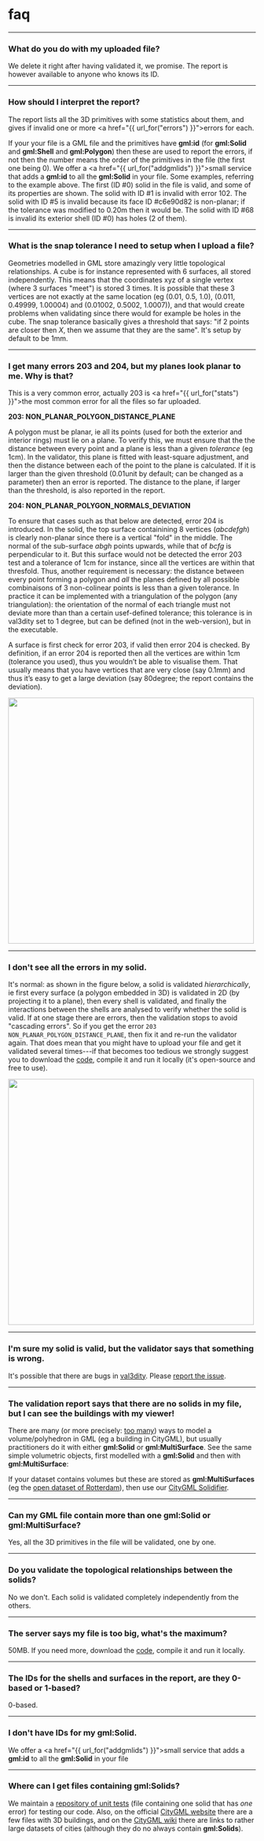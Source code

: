 
<div class="page-header">
    <h1>faq</h1>
</div>

<!--TOC-->

- - -

### What do you do with my uploaded file?

We delete it right after having validated it, we promise. The report is however available to anyone who knows its ID.

- - -

### How should I interpret the report?

<script src="https://gist.github.com/hugoledoux/11082609.js"></script>

The report lists all the 3D primitives with some statistics about them, and gives if invalid one or more <a href="{{  url_for("errors")  }}">errors</a> for each. 

If your your file is a GML file and the primitives have __gml:id__ (for __gml:Solid__ and __gml:Shell__ and __gml:Polygon__) then these are used to report the errors, if not then the number means the order of the primitives in the file (the first one being 0). 
We offer a <a href="{{  url_for("addgmlids")  }}">small service</a> that adds a __gml:id__ to all the __gml:Solid__ in your file. 
Some examples, referring to the example above. 
The first (ID #0) solid in the file is valid, and some of its properties are shown.
The solid with ID #1 is invalid with error 102.
The solid with ID #5 is invalid because its face ID #c6e90d82 is non-planar; if the tolerance was modified to 0.20m then it would be.
The solid with ID #68 is invalid its exterior shell (ID #0) has holes (2 of them).

- - -

### What is the snap tolerance I need to setup when I upload a file?

Geometries modelled in GML store amazingly very little topological relationships. A cube is for instance represented with 6 surfaces, all stored independently. This means that the coordinates xyz of a single vertex (where 3 surfaces "meet") is stored 3 times. It is possible that these 3 vertices are not exactly at the same location (eg (0.01, 0.5, 1.0), (0.011, 0.49999, 1.00004) and (0.01002, 0.5002, 1.0007)), and that would create problems when validating since there would for example be holes in the cube. The snap tolerance basically gives a threshold that says: "if 2 points are closer then *X*, then we assume that they are the same". It's setup by default to be 1mm. 

- - -

### I get many errors 203 and 204, but my planes look planar to me. Why is that?

This is a very common error, actually 203 is <a href="{{  url_for("stats")  }}">the most common error for all the files so far uploaded</a>.

__203: NON\_PLANAR\_POLYGON\_DISTANCE\_PLANE__

A polygon must be planar, ie all its points (used for both the exterior and interior rings) must lie on a plane. To verify this, we must ensure that the the distance between every point and a plane is less than a given *tolerance* (eg 1cm). In the validator, this plane is fitted with least-square adjustment, and then the distance between each of the point to the plane is calculated. If it is larger than the given threshold (0.01unit by default; can be changed as a parameter) then an error is reported. The distance to the plane, if larger than the threshold, is also reported in the report.

__204: NON\_PLANAR\_POLYGON\_NORMALS\_DEVIATION__

To ensure that cases such as that below are detected, error 204 is introduced. In the solid, the top surface containining 8 vertices (*abcdefgh*) is clearly non-planar since there is a vertical "fold" in the middle. The normal of the sub-surface *abgh* points upwards, while that of *bcfg* is perpendicular to it. But this surface would not be detected the error 203 test and a tolerance of 1cm for instance, since all the vertices are within that thresfold. Thus, another requirement is necessary: the distance between every point forming a polygon and *all* the planes defined by all possible combinaisons of 3 non-colinear points is less than a given tolerance. In practice it can be implemented with a triangulation of the polygon (any triangulation): the orientation of the normal of each triangle must not deviate more than than a certain usef-defined tolerance; this tolerance is in val3dity set to 1 degree, but can be defined (not in the web-version), but in the executable.

A surface is first check for error 203, if valid then error 204 is checked. By definition, if an error 204 is reported then all the vertices are within 1cm (tolerance you used), thus you wouldn’t be able to visualise them. 
That usually means that you have vertices that are very close (say 0.1mm) and thus it’s easy to get a large deviation (say 80degree; the report contains the deviation).  

<p><img width='500' src="{{ url_for('static', filename='img/204.png') }}" alt="" /></p>


- - -

### I don't see all the errors in my solid.

It's normal: as shown in the figure below, a solid is validated *hierarchically*, ie first every surface (a polygon embedded in 3D) is validated in 2D (by projecting it to a plane), then every shell is validated, and finally the interactions between the shells are analysed to verify whether the solid is valid. 
If at one stage there are errors, then the validation stops to avoid "cascading errors". So if you get the error `203 NON_PLANAR_POLYGON_DISTANCE_PLANE`, then fix it and re-run the validator again. 
That does mean that you might have to upload your file and get it validated several times---if that becomes too tedious we strongly suggest you to download the [code](https://github.com/tudelft3d/val3dity), compile it and run it locally (it's open-source and free to use).

<p><img width='500' src="{{ url_for('static', filename='img/workflow.svg') }}" alt="" /></p>

- - -

### I'm sure my solid is valid, but the validator says that something is wrong.

It's possible that there are bugs in [val3dity](https://github.com/tudelft3d/val3dity). Please [report the issue](https://github.com/tudelft3d/val3dity/issues).

- - -

### The validation report says that there are no solids in my file, but I can see the buildings with my viewer!

There are many (or more precisely: [too many](http://erouault.blogspot.nl/2014/04/gml-madness.html)) ways to model a volume/polyhedron in GML (eg a building in CityGML), but usually practitioners do it with either __gml:Solid__ or __gml:MultiSurface__. See the same simple volumetric objects, first modelled with a __gml:Solid__ and then with __gml:MultiSurface__:

<script src="https://gist.github.com/hugoledoux/10551725.js"></script>

<script src="https://gist.github.com/hugoledoux/10551979.js"></script>

If your dataset contains volumes but these are stored as __gml:MultiSurfaces__ (eg the [open dataset of Rotterdam](http://www.rotterdamopendata.nl/dataset/rotterdam-3d-bestanden)), then use our [CityGML Solidifier](https://github.com/tudelft3d/citygml-solidifier).

- - -

### Can my GML file contain more than one gml:Solid or gml:MultiSurface?

Yes, all the 3D primitives in the file will be validated, one by one.

- - -

### Do you validate the topological relationships between the solids?

No we don't. Each solid is validated completely independently from the others.

- - -

### The server says my file is too big, what's the maximum?

50MB. If you need more, download the [code](https://github.com/tudelft3d/val3dity), compile it and run it locally.

- - -

### The IDs for the shells and surfaces in the report, are they 0-based or 1-based?

0-based.

- - -

### I don't have IDs for my __gml:Solid__.

We offer a <a href="{{  url_for("addgmlids")  }}">small service</a> that adds a __gml:id__ to all the __gml:Solid__ in your file

- - -

### Where can I get files containing __gml:Solids__?

We maintain a [repository of unit tests](https://github.com/tudelft3d/CityGML-QIE-3Dvalidation) (file containing one solid that has *one* error) for testing our code. 
Also, on the official [CityGML website](http://www.citygml.org/index.php?id=1539) there are a few files with 3D buildings, and on the [CityGML wiki](http://www.citygmlwiki.org/index.php/Open_Data_Initiatives) there are links to rather large datasets of cities (although they do no always contain __gml:Solids__).

